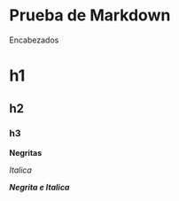 # Prueba de Markdown

Encabezados
# h1
## h2
### h3

**Negritas**

*Italica*

***Negrita e Italica***